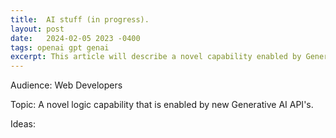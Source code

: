 ```yaml
---
title:  AI stuff (in progress).
layout: post
date:   2024-02-05 2023 -0400
tags: openai gpt genai
excerpt: This article will describe a novel capability enabled by Generative AI that was not previously possible with regular code.
---
```


Audience: Web Developers

Topic: A novel logic capability that is enabled by new Generative AI API's.

Ideas: